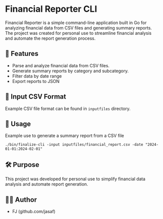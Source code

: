 # Financial Reporter CLI
Financial Reporter is a simple command-line application built in Go for analyzing financial data from CSV files and generating summary reports. The project was created for personal use to streamline financial analysis and automate the report generation process.

## 🚀 Features
- Parse and analyze financial data from CSV files.
- Generate summary reports by category and subcategory.
- Filter data by date range
- Export reports to JSON

  
## 📄 Input CSV Format
Example CSV file format can be found in `inputfiles` directory.

## 📖 Usage
Example use to generate a summary report from a CSV file
```
./bin/finalize-cli -input inputfiles/financial_report.csv -date "2024-01-01:2024-02-01"    
```

## 🛠️ Purpose
This project was developed for personal use to simplify financial data analysis and automate report generation.

## 👨‍💻 Author
- FJ (github.com/jasaf)